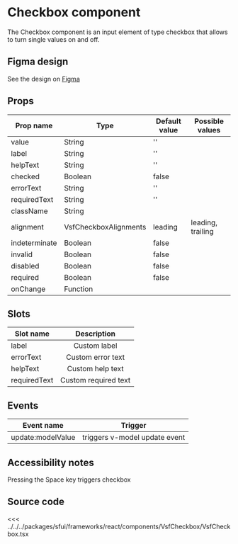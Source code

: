 # Checkbox component

The Checkbox component is an input element of type checkbox that allows to turn single values on and off.

<Generate />

## Figma design

See the design on [Figma](https://www.figma.com/file/CWOkbpne0tDpSenT4ZEUTQ/%F0%9F%9B%A0-SFUI-2.0-%7C-Development?node-id=10650%3A7132)

## Props




| Prop name    | Type                     | Default value | Possible values                        |
| ------------ | ------------------------ | ------------- | -------------------------------------- |
| value        | String                   | ''            |                                        |
| label        | String                   | ''            |                                        |
| helpText     | String                   | ''            |                                        |
| checked      | Boolean                  | false         |                                        |
| errorText    | String                   | ''            |                                        |
| requiredText | String                   | ''            |                                        |
| className    | String                   |               |                                        |
| alignment    | VsfCheckboxAlignments    | leading       |   leading,  trailing                   |
| indeterminate| Boolean                  | false         |                                        |
| invalid      | Boolean                  | false         |                                        |
| disabled     | Boolean                  | false         |                                        |
| required     | Boolean                  | false         |                                        |
| onChange     | Function                 |               |                                        |




## Slots

| Slot name     |            Description            |
| ---------     | :-------------------------------: |
|  label        |   Custom label                    |
|  errorText    |   Custom error text               |
|  helpText     |   Custom help text                |
|  requiredText |   Custom required text            |

## Events

| Event name        |            Trigger             |
| ----------------- | :----------------------------: |
| update:modelValue | triggers v-model update event  |

## Accessibility notes

Pressing the Space key triggers checkbox

## Source code





<<< ../../../packages/sfui/frameworks/react/components/VsfCheckbox/VsfCheckbox.tsx


